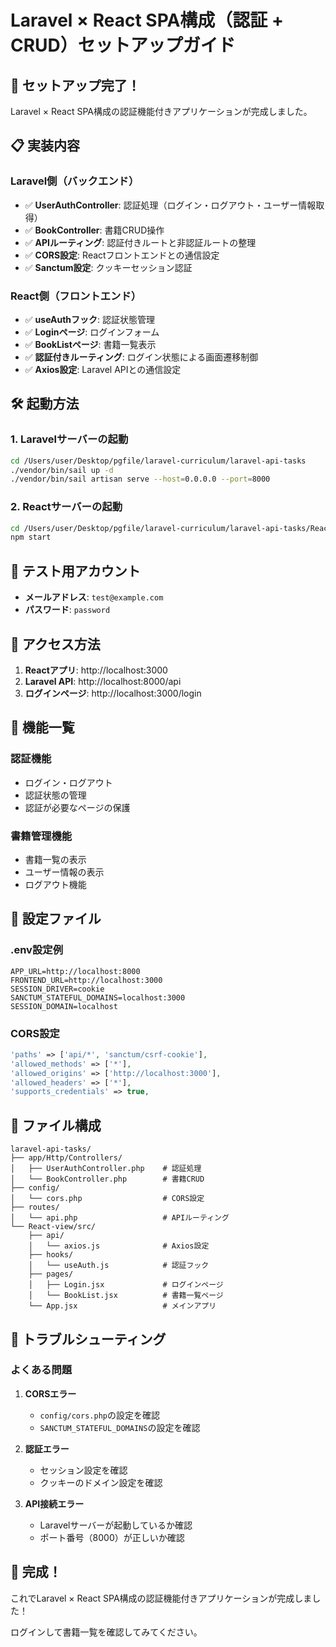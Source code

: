# Laravel × React SPA構成（認証 + CRUD）セットアップガイド

## 🚀 セットアップ完了！

Laravel × React SPA構成の認証機能付きアプリケーションが完成しました。

## 📋 実装内容

### Laravel側（バックエンド）
- ✅ **UserAuthController**: 認証処理（ログイン・ログアウト・ユーザー情報取得）
- ✅ **BookController**: 書籍CRUD操作
- ✅ **APIルーティング**: 認証付きルートと非認証ルートの整理
- ✅ **CORS設定**: Reactフロントエンドとの通信設定
- ✅ **Sanctum設定**: クッキーセッション認証

### React側（フロントエンド）
- ✅ **useAuthフック**: 認証状態管理
- ✅ **Loginページ**: ログインフォーム
- ✅ **BookListページ**: 書籍一覧表示
- ✅ **認証付きルーティング**: ログイン状態による画面遷移制御
- ✅ **Axios設定**: Laravel APIとの通信設定

## 🛠️ 起動方法

### 1. Laravelサーバーの起動
```bash
cd /Users/user/Desktop/pgfile/laravel-curriculum/laravel-api-tasks
./vendor/bin/sail up -d
./vendor/bin/sail artisan serve --host=0.0.0.0 --port=8000
```

### 2. Reactサーバーの起動
```bash
cd /Users/user/Desktop/pgfile/laravel-curriculum/laravel-api-tasks/React-view
npm start
```

## 🔐 テスト用アカウント

- **メールアドレス**: `test@example.com`
- **パスワード**: `password`

## 📱 アクセス方法

1. **Reactアプリ**: http://localhost:3000
2. **Laravel API**: http://localhost:8000/api
3. **ログインページ**: http://localhost:3000/login

## 🎯 機能一覧

### 認証機能
- ログイン・ログアウト
- 認証状態の管理
- 認証が必要なページの保護

### 書籍管理機能
- 書籍一覧の表示
- ユーザー情報の表示
- ログアウト機能

## 🔧 設定ファイル

### .env設定例
```env
APP_URL=http://localhost:8000
FRONTEND_URL=http://localhost:3000
SESSION_DRIVER=cookie
SANCTUM_STATEFUL_DOMAINS=localhost:3000
SESSION_DOMAIN=localhost
```

### CORS設定
```php
'paths' => ['api/*', 'sanctum/csrf-cookie'],
'allowed_methods' => ['*'],
'allowed_origins' => ['http://localhost:3000'],
'allowed_headers' => ['*'],
'supports_credentials' => true,
```

## 📁 ファイル構成

```
laravel-api-tasks/
├── app/Http/Controllers/
│   ├── UserAuthController.php    # 認証処理
│   └── BookController.php        # 書籍CRUD
├── config/
│   └── cors.php                  # CORS設定
├── routes/
│   └── api.php                   # APIルーティング
└── React-view/src/
    ├── api/
    │   └── axios.js              # Axios設定
    ├── hooks/
    │   └── useAuth.js            # 認証フック
    ├── pages/
    │   ├── Login.jsx             # ログインページ
    │   └── BookList.jsx          # 書籍一覧ページ
    └── App.jsx                   # メインアプリ
```

## 🐛 トラブルシューティング

### よくある問題

1. **CORSエラー**
   - `config/cors.php`の設定を確認
   - `SANCTUM_STATEFUL_DOMAINS`の設定を確認

2. **認証エラー**
   - セッション設定を確認
   - クッキーのドメイン設定を確認

3. **API接続エラー**
   - Laravelサーバーが起動しているか確認
   - ポート番号（8000）が正しいか確認

## 🎉 完成！

これでLaravel × React SPA構成の認証機能付きアプリケーションが完成しました！

ログインして書籍一覧を確認してみてください。

